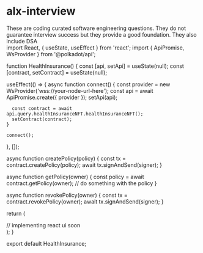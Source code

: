 # alx-interview
These are coding curated software engineering questions. They do not guarantee interview success but they provide a good foundation. They also include DSA
</br>
import React, { useState, useEffect } from 'react';
import { ApiPromise, WsProvider } from '@polkadot/api';

function HealthInsurance() {
  const [api, setApi] = useState(null);
  const [contract, setContract] = useState(null);

  useEffect(() => {
    async function connect() {
      const provider = new WsProvider('wss://your-node-url-here');
      const api = await ApiPromise.create({ provider });
      setApi(api);

      const contract = await api.query.healthInsuranceNFT.healthInsuranceNFT();
      setContract(contract);
    }

    connect();
  }, []);

  async function createPolicy(policy) {
    const tx = contract.createPolicy(policy);
    await tx.signAndSend(signer);
  }

  async function getPolicy(owner) {
    const policy = await contract.getPolicy(owner);
    // do something with the policy
  }

  async function revokePolicy(owner) {
    const tx = contract.revokePolicy(owner);
    await tx.signAndSend(signer);
  }

  return (
    <div>
      // implementing react ui soon
    </div>
  );
}

export default HealthInsurance;
